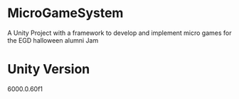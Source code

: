 # MicroGameSystem
A Unity Project with a framework to develop and implement micro games for the EGD halloween alumni Jam

# Unity Version
6000.0.60f1
